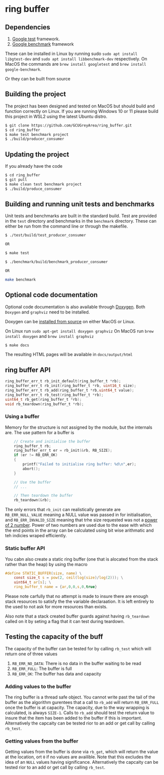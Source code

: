 # ring buffer

## Dependencies

1. [Google test](https://github.com/google/googletest) framework.
2. [Google benchmark](https://github.com/google/benchmark) framework

These can be installed in Linux by running sudo `sudo apt install libgtest-dev`
and `sudo apt install libbenchmark-dev` respectively. On MacOS the commands are
`brew install googletest` and `brew install google-benchmark`.

Or they can be built from source

## Building the project

The project has been designed and tested on MacOS but should build and function
correctly on Linux. If you are running Windows 10 or 11 please build this
project in WSL2 using the latest Ubuntu distro.

```bash
$ git clone https://github.com/GCUGreyArea/ring_buffer.git
$ cd ring_buffer
$ make test benchmark project
$ ./build/producer_consumer
```

## Updating the project

If you already have the code

```bash
$ cd ring_buffer
$ git pull
$ make clean test benchmark project
$ ./build/produce_consumer
```

## Building and running unit tests and benchmarks

Unit tests and benchmarks are built in the standard build. Test are provided in
the `test` directory and benchmarks in the `benchmark` directory. These can
either be run from the command line or through the makefile.

```bash
$ ./test/build/test_producer_consumer

OR

$ make test
```

```bash
$ ./benchmark/build/benchmark_producer_consumer

OR

make benchmark
```

## Optional code documentation

Optional code documentation is also available through
[Doxygen](https://doxygen.nl/manual/starting.html). Both `Doxygen` and
`graphviz` need to be installed.

Doxygen can be [installed from source](https://doxygen.nl/manual/install.html)
on either MacOS or Linux.

On Linux run `sudo apt-get install doxygen graphviz` On MacOS run `brew install
doxygen` and `brew install graphviz`


```bash
$ make docs
```

The resulting HTML pages will be available in `docs/output/html`

## ring buffer API

```c
ring_buffer_err_t rb_init_default(ring_buffer_t *rb);
ring_buffer_err_t rb_init(ring_buffer_t *rb, uint16_t size);
ring_buffer_err_t rb_add(ring_buffer_t *rb,uint64_t value);
ring_buffer_err_t rb_test(ring_buffer_t *rb);
uint64_t rb_get(ring_buffer_t *rb);
void rb_teardown(ring_buffer_t *rb);
```

### Using a buffer

Memory for the structure is not assigned by the module, but the internals are.
The use pattern for a buffer is

```c
    // Create and initialise the buffer
    ring_buffer_t rb;
    ring_buffer_err_t er = rb_init(&rb, RB_SIZE);
    if (er != RB_ERR_OK)
    {
        printf("Failed to initialise ring buffer: %d\n",er);
        abort();
    }

    // Use the buffer 
    // ...

    // Then teardown the buffer
    rb_teardown(&rb);
```

The only errors that `rb_init` can realistically generate are
`RB_ERR_NULL_VALUE` meaning a NULL value was passed in for initialisation, and
`RB_ERR_INVALID_SIZE` meaning that trhe size requested was not a [power of 2
number](https://en.wikipedia.org/wiki/Power_of_two). Power of two numbers are
used due to the ease with which the end points in the array can be calculated
using bit wise arithmatic and teh indicies wraped efficiently.


### Static buffer API

You cabn also create a static ring buffer (one that is alocated from the stack rather than the heap) by using the macro

```c
#define STATIC_BUFFER(size, name) \
    const size_t s = pow(2, ceil(log(size)/log(2))); \
    uint64_t ar[s]; \
    ring_buffer_t name = {ar,0,0,s,0,true}
```

Please note carfully that no attempt is made to insure there are enough stack resources to satisfy the the variable declaraation. It is left entirely to the used to not ask for more resources than exists. 

Also note that a stack created buffer guards against having `rb_teardown` called on it by seting a flag that it can test during teardown.

## Testing the capacity of the buff

The capacity of the buffer can be tested for by calling `rb_test` which will return one of three values

1. `RB_ERR_NO_DATA`: There is no data in the buffer waiting to be read
2. `RB_ERR_FULL`: The buffer is full
2. `RB_ERR_OK`: The buffer has data and capacity 

### Adding values to the buffer 

The ring buffer is a thread safe object. You cannot write past the tail of the
buffer as the algorithm gurentees that a call to `rb_add` will return
`RB_ERR_FULL` once the buffer is at capacity. The capacity, due to the way
wrapping is calculated, is always `SIZE-1`. Calls to `rb_add` should test the
return value to insure that the item has been added to the buffer if this is
important. Alternatively the capcaity can be tested rior to an add or get call
by calling `rb_test`.

### Getting values from the buffer

Getting values from the buffer is done via `rb_get`, which will return the value
at the location, ort `0` if no values are availible. Note that this excludes the
idea of an `NULL` values having significance. Alternatively the capcaity can be
tested rior to an add or get call by calling `rb_test`.
